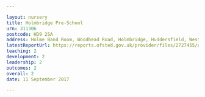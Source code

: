 ```yaml
---

layout: nursery
title: Holmbridge Pre-School
urn: 311306
postcode: HD9 2SA
address: Holme Band Room, Woodhead Road, Holmbridge, Huddersfield, West Yorkshire, HD9 2SA
latestReportUrl: https://reports.ofsted.gov.uk/provider/files/2727455/urn/311306.pdf
teaching: 2
development: 2
leadership: 2
outcomes: 2
overall: 2
date: 11 September 2017

---
```

